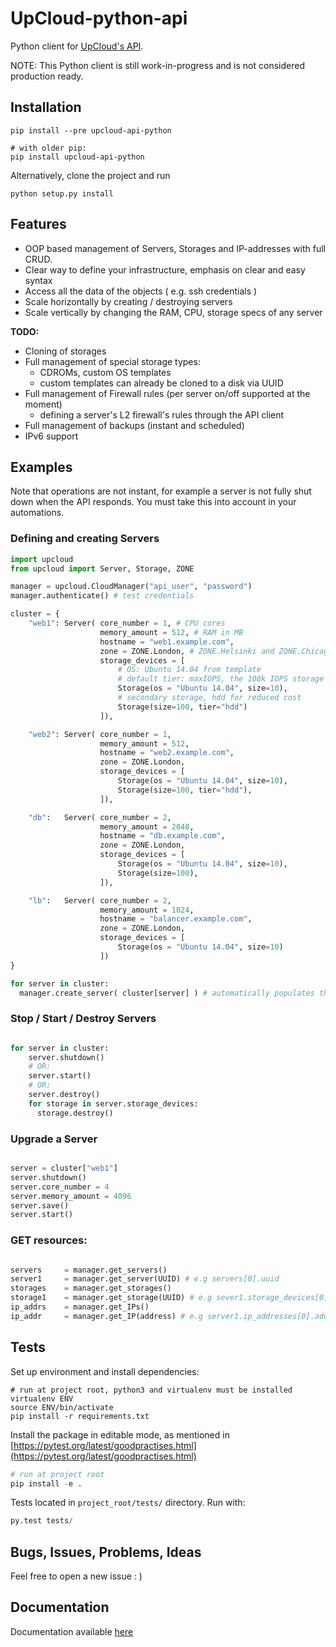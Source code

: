 # UpCloud-python-api
Python client for [UpCloud's API](https://www.upcloud.com/documentation/api/).

NOTE: This Python client is still work-in-progress and is not considered production ready.

## Installation

```
pip install --pre upcloud-api-python

# with older pip:
pip install upcloud-api-python
```

Alternatively, clone the project and run
```
python setup.py install
```

## Features
* OOP based management of Servers, Storages and IP-addresses with full CRUD.
* Clear way to define your infrastructure, emphasis on clear and easy syntax
* Access all the data of the objects ( e.g. ssh credentials )
* Scale horizontally by creating / destroying servers
* Scale vertically by changing the RAM, CPU, storage specs of any server

**TODO:**
* Cloning of storages
* Full management of special storage types:
  * CDROMs, custom OS templates
  * custom templates can already be cloned to a disk via UUID
* Full management of Firewall rules (per server on/off supported at the moment)
  * defining a server's L2 firewall's rules through the API client
* Full management of backups (instant and scheduled)
* IPv6 support



## Examples

Note that operations are not instant, for example a server is not fully shut down when the API responds.
You must take this into account in your automations.

### Defining and creating Servers

```python
import upcloud
from upcloud import Server, Storage, ZONE

manager = upcloud.CloudManager("api_user", "password")
manager.authenticate() # test credentials

cluster = {
	"web1": Server( core_number = 1, # CPU cores
					memory_amount = 512, # RAM in MB
					hostname = "web1.example.com",
					zone = ZONE.London, # ZONE.Helsinki and ZONE.Chicago available also
					storage_devices = [
				        # OS: Ubuntu 14.04 from template
				        # default tier: maxIOPS, the 100k IOPS storage backend
						Storage(os = "Ubuntu 14.04", size=10),
						# secondary storage, hdd for reduced cost
						Storage(size=100, tier="hdd")
					]),

	"web2": Server( core_number = 1,
					memory_amount = 512,
					hostname = "web2.example.com",
					zone = ZONE.London,
					storage_devices = [
						Storage(os = "Ubuntu 14.04", size=10),
						Storage(size=100, tier="hdd"),
					]),

	"db":	Server( core_number = 2,
					memory_amount = 2048,
					hostname = "db.example.com",
					zone = ZONE.London,
					storage_devices = [
						Storage(os = "Ubuntu 14.04", size=10),
						Storage(size=100),
					]),

	"lb":	Server( core_number = 2,
					memory_amount = 1024,
					hostname = "balancer.example.com",
					zone = ZONE.London,
					storage_devices = [
						Storage(os = "Ubuntu 14.04", size=10)
					])
}

for server in cluster:
  manager.create_server( cluster[server] ) # automatically populates the Server objects with data from API

```

### Stop / Start / Destroy Servers
```python

for server in cluster:
	server.shutdown()
	# OR:
	server.start()
	# OR:
	server.destroy()
	for storage in server.storage_devices:
	  storage.destroy()

```

### Upgrade a Server
```python

server = cluster["web1"]
server.shutdown()
server.core_number = 4
server.memory_amount = 4096
server.save()
server.start()

```

### GET resources:
```python

servers     = manager.get_servers()
server1     = manager.get_server(UUID) # e.g servers[0].uuid
storages    = manager.get_storages()
storage1    = manager.get_storage(UUID) # e.g sever1.storage_devices[0].uuid
ip_addrs    = manager.get_IPs()
ip_addr     = manager.get_IP(address) # e.g server1.ip_addresses[0].address

```

## Tests

Set up environment and install dependencies:

```
# run at project root, python3 and virtualenv must be installed
virtualenv ENV
source ENV/bin/activate
pip install -r requirements.txt
```

Install the package in editable mode, as mentioned in
[https://pytest.org/latest/goodpractises.html](https://pytest.org/latest/goodpractises.html)

```python
# run at project root
pip install -e .
```

Tests located in `project_root/tests/` directory. Run with:

```python
py.test tests/
```

## Bugs, Issues, Problems, Ideas

Feel free to open a new issue : )

## Documentation

Documentation available [here](http://upcloudltd.github.io/upcloud-python-api/)
